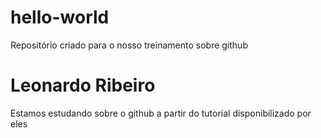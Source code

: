# hello-world
Repositório criado para o nosso treinamento sobre github  
# Leonardo Ribeiro
Estamos estudando sobre o github a partir do tutorial disponibilizado por eles
